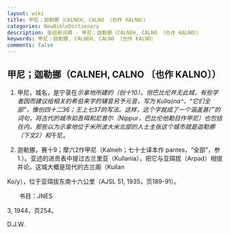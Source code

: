 ```yaml
---
layout: wiki
title: 甲尼；迦勒挪（CALNEH, CALNO 〔也作 KALNO〕）
categories: NewBibleDictionary
description: 圣经新词典 - 甲尼；迦勒挪（CALNEH, CALNO 〔也作 KALNO〕）
keywords: 甲尼；迦勒挪, CALNEH, CALNO 〔也作 KALNO〕
comments: false
---
```


## 甲尼；迦勒挪（CALNEH, CALNO 〔也作 KALNO〕）

1. 甲尼，城名，是宁录在*示拿地所建的（创十10）。但巴比伦并无此城，有些学者因而建议给相关的希伯来字的辅音另予元音，写为 Kulla{na^，“它们全部”，像创四十二36；王上七37的写法。这样，这个字就成了一个涵盖甚广的词句，将古代的城市如吾珥和尼普尔（Nippur，巴比伦他勒目作甲尼）也包括在内。那些以为示拿地位于米所波大米北部的人士主张这个城市就是迦勒挪（下文2）和*干尼。

2. 迦勒挪，赛十9；摩六2作甲尼（Kalneh；七十士译本作 pantes，“全部”，参 1.）。亚述的进贡表中提过古兰里亚（Kullania），把它与亚珥拔（Arpad）相提并论。这城大概是现代的古兰阁（Kullan

Ko/y），位于亚珥拔东南十六公里（AJSL 51, 1935，页189-91）。

　　书目：JNES

3, 1944，页254。

D.J.W.






